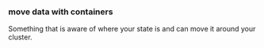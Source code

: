 ### move data with containers

Something that is aware of where your state is and can move it around your cluster.